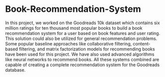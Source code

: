 # Book-Recommendation-System
 
In this project, we worked on the Goodreads 10k dataset which contains six million ratings for ten thousand most popular books to
build a book recommendation system for a user based on book features and user rating. 
This solution could also be utilized for general recommendation problems. 
Some popular baseline approaches like collaborative filtering, content-based filtering, and matrix factorization models for recommending books have been used for this project. We have also used advanced algorithms like neural networks to recommend books. ​All these systems combined are capable of creating a complete recommendation system for the Goodreads database.
